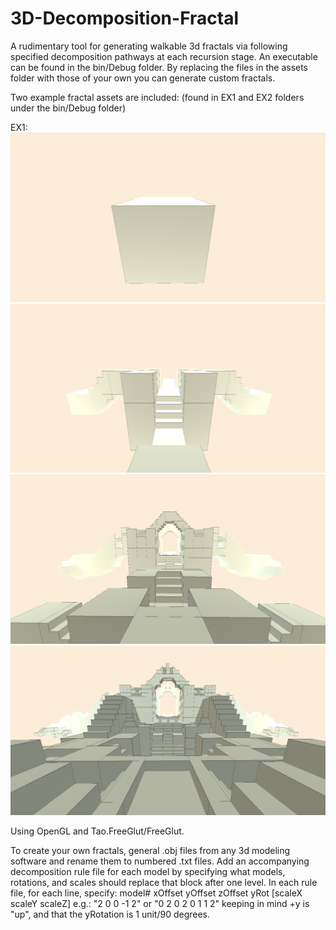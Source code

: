 # 3D-Decomposition-Fractal
A rudimentary tool for generating walkable 3d fractals via following specified decomposition pathways at each recursion stage.
An executable can be found in the bin/Debug folder. By replacing the files in the assets folder with those of your own you can generate custom fractals. 

Two example fractal assets are included: (found in EX1 and EX2 folders under the bin/Debug folder)

EX1:
![alt text](images/EX1/0.png)
![alt text](images/EX1/1.png)
![alt text](images/EX1/2.png)
![alt text](images/EX1/3.png)


Using OpenGL and Tao.FreeGlut/FreeGlut.

To create your own fractals, general .obj files from any 3d modeling software and rename them to numbered .txt files. Add an accompanying decomposition rule file for each model by specifying what models, rotations, and scales should replace that block after one level.
In each rule file, for each line, specify:
model# xOffset yOffset zOffset yRot \[scaleX scaleY scaleZ\]
e.g.: "2 0 0 -1 2" or "0 2 0 2 0 1 1 2"
keeping in mind +y is "up", and that the yRotation is 1 unit/90 degrees. 
